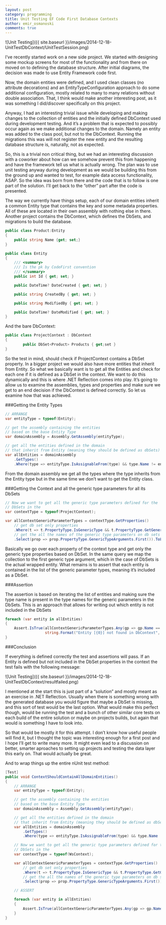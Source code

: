 ```yaml
---
layout: post
category: programming
title: Unit Testing EF Code First Database Contexts
author: emir_osmanoski
comments: true
---
```


![Unit Testing]({{ site.baseurl }}/images/2014-12-18-UnitTestDbContext/UnitTestSession.png)

I’ve recently started work on a new side project. We started with designing
some mockup screens for most of the functionality and from there on moved on
to defining the database structure. After initial diagrams, the decision was
made to use Entity Framework code first.

Now, the domain entities were defined, and I used clean classes (no attribute
decorations) and an EntityTypeConfiguration approach to do some additional
configuration, mostly related to many to many relations without double
association. That, I think would make another interesting post, as it was
something I did/discover specifically on this project.

Anyway, I had an interesting trivial issue while developing and making changes
to the collection of entities and the initially defined DbContext used during
development testing. And it’s a problem that is expected to possibly occur
again as we make additional changes to the domain. Namely an entity was added
to the class pool, but not to the DbContext. Running the migrations this was
will not register the new entity and the resulting database structure is,
naturally, not as expected.

So, this is a trivial non critical thing, but we had an interesting discussion
with a coworker about how can we somehow prevent this from happening and have
the framework tell us what is actually wrong. The plan was to use unit testing
anyway during development as we would be building this from the ground up and
wanted to test, for example data access functionality, ASAP. So the idea was
born from there and the code that is to follow is one part of the solution.
I’ll get back to the “other” part after the code is presented.

The way we currently have things setup, each of our domain entities inherit a
common Entity type that contains the key and some metadata properties. All of
these are located in their own assembly with nothing else in there. Another
project contains the DbContext, which defines the DbSets, and migrations to
build the database.

``` csharp
public class Product:Entity
{
    public string Name {get; set;}
}

public class Entity
{
	/// <summary>
	/// Is the pk by CodeFirst convention
	/// </summary>
	public int Id { get; set; }

	public DateTime? DateCreated { get; set; }

	public string CreatedBy { get; set; }

	public string ModifiedBy { get; set; }

	public DateTime? DateModified { get; set; }
}

```

And the bare DbContext:

``` csharp
public class ProjectContext : DbContext
{
        public DbSet<Product> Products { get;set }
}
```

So the test in mind, should check if ProjectContext contains a DbSet<Product>
property. In a bigger project we would also have more entities that inherit
from Entity. So what we basically want is to get all the Entities and check
for each one if it is defined as a DbSet in the context. We want to do this
dynamically and this is where .NET Reflection comes into play. It’s going to
allow us to examine the assemblies, types and properties and make sure we get
to an end decision if the DbContext is defined correctly. So let us examine
how that was achieved.

###Getting the Entity Types

``` csharp
// ARRANGE
var entityType = typeof(Entity);

// get the assembly containing the entities
// based on the base Entity Type
var domainAssembly = Assembly.GetAssembly(entityType);

// get all the entities defined in the domain
// that inherit from Entity (meaning they should be defined as dbSets) but not Entity itself
var allEntities = domainAssembly
    .GetTypes()
    .Where(type => entityType.IsAssignableFrom(type) && type.Name != entityType.Name).ToList();
```

From the domain assembly we get all the types where the type inherits from the
Entity type but in the same time we don’t want to get the Entity class.

###Getting the Context and all the generic type parameters for all its DbSets

``` csharp
// Now we want to get all the generic type parameters defined for the
// DbSets in the 
var contextType = typeof(ProjectContext);

var allContextGenericParameterTypes = contextType.GetProperties()
    // get db set only properties
    .Where(t => t.PropertyType.IsGenericType && t.PropertyType.GetGenericTypeDefinition() == typeof(DbSet<>))
    // get the all the names of the generic type parameters on db sets
    .Select(prop => prop.PropertyType.GenericTypeArguments.First()).ToList();
```

Basically we go over each property of the context type and get only the
generic type properties based on DbSet. In the same query we map the
collection to the first generic type argument, which in the case of DbSets is
the actual wrapped entity. What remains is to assert that each entity is
contained in the list of the generic parameter types, meaning it’s included as
a DbSet.

###Assertion

The assertion is based on iterating the list of entities and making sure the type name is present in the type names for the generic parameters in the DbSets. This is an approach that allows for writing out which entity is not included in the DbSets

``` csharp
foreach (var entity in allEntities)
{
    Assert.IsTrue(allContextGenericParameterTypes.Any(gp => gp.Name == entity.Name), 
    			  string.Format("Entity [{0}] not found in DbContext", entity.Name));
}
```

###Conclusion

If everything is defined correctly the test and assertions will pass. If an Entity is defined but not included in the DbSet properties in the context the test fails with the following message:

![Unit Testing]({{ site.baseurl }}/images/2014-12-18-UnitTestDbContext/resultfailed.png)

I mentioned at the start this is just part of a “solution” and mostly meant as
an exercise in .NET Reflection. Usually when there is something wrong with the
generated database you would figure that maybe a DbSet is missing, and this
sort of test would be the last option. What would make this perfect though,
would be running the test and a bunch of other similar core tests on each
build of the entire solution or maybe on projects builds, but again that would
is something I have to look into.

So that would be mostly it for this attempt. I don’t know how useful people
will find it, but I thought the topic was interesting enough for a first post
and I hope I’ll get to write many more. It might even lead to a discussion 
on better, smarter aproaches to setting up projects and testing the data layer this early on. 
That would actually be great.

And to wrap things up the entire nUnit test method:

``` csharp
[Test]
public void ContextShouldContainAllDomainEntities()
{
    // ARRANGE
    var entityType = typeof(Entity);

    // get the assembly containing the entities
    // based on the base Entity Type
    var domainAssembly = Assembly.GetAssembly(entityType);

    // get all the entities defined in the domain
    // that inherit from Entity (meaning they should be defined as dbSets) but not Entity itself
    var allEntities = domainAssembly
        .GetTypes()
        .Where(type => entityType.IsAssignableFrom(type) && type.Name != entityType.Name).ToList();

    // Now we want to get all the generic type parameters defined for the
    // DbSets in the 
    var contextType = typeof(WsContext);

    var allContextGenericParameterTypes = contextType.GetProperties()
        // get db set only properties
        .Where(t => t.PropertyType.IsGenericType && t.PropertyType.GetGenericTypeDefinition() == typeof(DbSet<>))
        // get the all the names of the generic type parameters on db sets
        .Select(prop => prop.PropertyType.GenericTypeArguments.First()).ToList();

    // ASSERT

    foreach (var entity in allEntities)
    {
        Assert.IsTrue(allContextGenericParameterTypes.Any(gp => gp.Name == entity.Name), string.Format("Entity [{0}] not found in DbContext", entity.Name));
    }
}
```